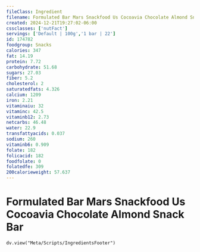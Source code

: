 ```yaml
---
fileClass: Ingredient
filename: Formulated Bar Mars Snackfood Us Cocoavia Chocolate Almond Snack Bar
created: 2024-12-21T19:27:02-06:00
cssclasses: ['nutFact']
servings: ['Default | 100g','1 bar | 22']
id: 174782
foodgroup: Snacks
calories: 347
fat: 14.19
protein: 7.72
carbohydrate: 51.68
sugars: 27.03
fiber: 5.2
cholesterol: 2
saturatedfats: 4.326
calcium: 1209
iron: 2.21
vitaminaiu: 32
vitaminc: 42.5
vitaminb12: 2.73
netcarbs: 46.48
water: 22.9
transfattyacids: 0.037
sodium: 260
vitaminb6: 0.909
folate: 182
folicacid: 182
foodfolate: 0
folatedfe: 309
200calorieweight: 57.637
---
```


# Formulated Bar Mars Snackfood Us Cocoavia Chocolate Almond Snack Bar

```dataviewjs
dv.view("Meta/Scripts/IngredientsFooter")
```